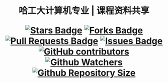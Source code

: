 <h1 align="center">哈工大计算机专业 | 课程资料共享

<div align="center">


<a href="https://github.com/HITLittleZheng/HITCS/stargazers"><img src="https://img.shields.io/github/stars/HITLittleZheng/HITCS" alt="Stars Badge"/></a>
<a href="https://github.com/HITLittleZheng/HITCS/network/members"><img src="https://img.shields.io/github/forks/HITLittleZheng/HITCS" alt="Forks Badge"/></a>
<a href="https://github.com/HITLittleZheng/HITCS/pulls"><img src="https://img.shields.io/github/issues-pr/HITLittleZheng/HITCS" alt="Pull Requests Badge"/></a>
<a href="https://github.com/HITLittleZheng/HITCS/issues"><img src="https://img.shields.io/github/issues/HITLittleZheng/HITCS" alt="Issues Badge"/></a>
<a href="https://github.com/HITLittleZheng/HITCS/graphs/contributors"><img alt="GitHub contributors" src="https://img.shields.io/github/contributors/HITLittleZheng/HITCS?color=2b9348"></a>
[![Github Watchers](https://img.shields.io/github/watchers/HITLittleZheng/HITCS.svg?style=flat&label=watchers&color=blue)](https://github.com/HITLittleZheng/HITCS/watchers)  [![Github Repository Size](https://img.shields.io/github/repo-size/HITLittleZheng/HITCS.svg?style=flat&label=repo-size&color=orange)](https://github.com/HITLittleZheng/HITCS)
